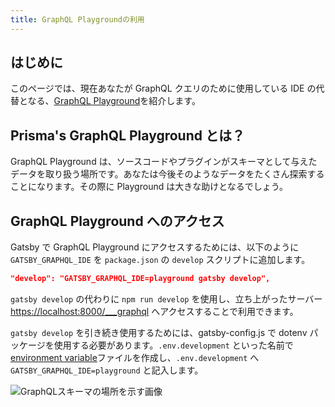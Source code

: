 ```yaml
---
title: GraphQL Playgroundの利用
---
```


## はじめに

このページでは、現在あなたが GraphQL クエリのために使用している IDE の代替となる、[GraphQL Playground](https://github.com/prisma/graphql-playground)を紹介します。

## Prisma's GraphQL Playground とは？

GraphQL Playground は、ソースコードやプラグインがスキーマとして与えたデータを取り扱う場所です。あなたは今後そのようなデータをたくさん探索することになります。その際に Playground は大きな助けとなるでしょう。

## GraphQL Playground へのアクセス

Gatsby で GraphQL Playground にアクセスするためには、以下のように `GATSBY_GRAPHQL_IDE` を `package.json` の `develop` スクリプトに追加します。

```json
"develop": "GATSBY_GRAPHQL_IDE=playground gatsby develop",
```

`gatsby develop` の代わりに `npm run develop` を使用し、立ち上がったサーバー <https://localhost:8000/___graphql> へアクセスすることで利用できます。

`gatsby develop` を引き続き使用するためには、gatsby-config.js で dotenv パッケージを使用する必要があります。`.env.development` といった名前で[environment variable](/docs/environment-variables/)ファイルを作成し、`.env.development` へ `GATSBY_GRAPHQL_IDE=playground` と記入します。

![GraphQLスキーマの場所を示す画像](./images/playground-schema.png)

